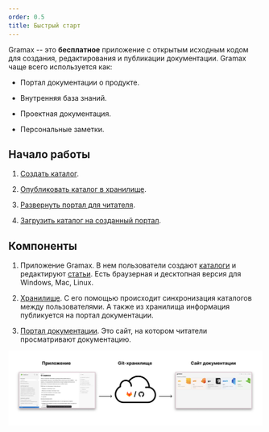 ```yaml
---
order: 0.5
title: Быстрый старт
---
```


Gramax -- это **бесплатное** приложение с открытым исходным кодом для создания, редактирования и публикации документации. Gramax чаще всего используется как:

-  Портал документации о продукте.

-  Внутренняя база знаний.

-  Проектная документация.

-  Персональные заметки.

## Начало работы

1. [Создать каталог](./create-catalog).

2. [Опубликовать каталог в хранилище](./publish-repository).

3. [Развернуть портал для читателя](./own-server/_index).

4. [Загрузить каталог на созданный портал](./clone-catalog/_index).

## Компоненты

1. Приложение Gramax. В нем пользователи создают [каталоги](./../catalog/_index) и редактируют [статьи](./../article/_index). Есть браузерная и десктопная версия для Windows, Mac, Linux.

2. [Хранилище](./../storage/_index). С его помощью происходит синхронизация каталогов между пользователями. А также из хранилища информация публикуется на портал документации.

3. [Портал документации](./../doc-portal/_index). Это сайт, на котором читатели просматривают документацию.

![](./quick-start.png)